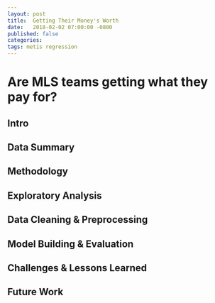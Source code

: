 ```yaml
---
layout: post
title:  Getting Their Money's Worth
date:   2018-02-02 07:00:00 -0800
published: false
categories: 
tags: metis regression
---
```


# Are MLS teams getting what they pay for?

## Intro


## Data Summary


## Methodology


## Exploratory Analysis


## Data Cleaning & Preprocessing


## Model Building & Evaluation


## Challenges & Lessons Learned


## Future Work


